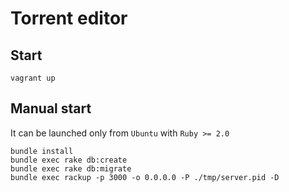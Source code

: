 Torrent editor
===

Start
---
`vagrant up`

Manual start
---

It can be launched only from `Ubuntu` with `Ruby >= 2.0`

```
bundle install
bundle exec rake db:create
bundle exec rake db:migrate
bundle exec rackup -p 3000 -o 0.0.0.0 -P ./tmp/server.pid -D  
```
